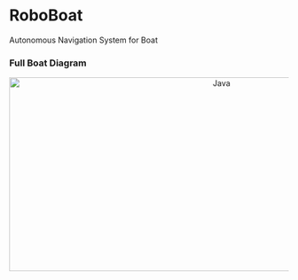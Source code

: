 # RoboBoat
Autonomous Navigation System for Boat

### Full Boat Diagram
<p align="center">
   <img align="middle" alt="Java" width="750px" height="350px"src="https://github.com/user-attachments/assets/742fffdf-3da5-4602-a967-c3886a6e2ee0">
</p>
